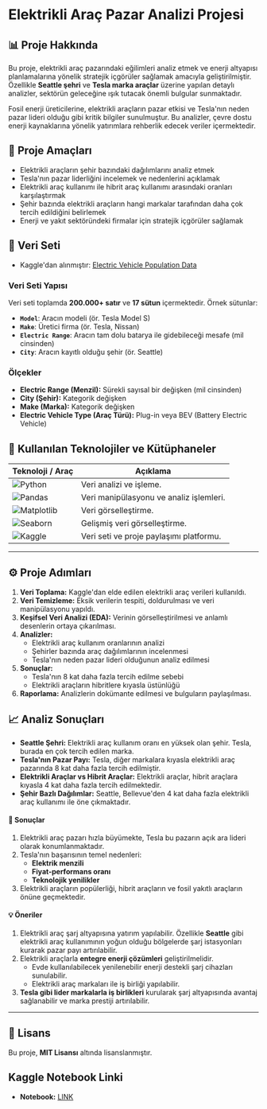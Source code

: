 # Elektrikli Araç Pazar Analizi Projesi

## 📊 Proje Hakkında
Bu proje, elektrikli araç pazarındaki eğilimleri analiz etmek ve enerji altyapısı planlamalarına yönelik stratejik içgörüler sağlamak amacıyla geliştirilmiştir. Özellikle **Seattle şehri** ve **Tesla marka araçlar** üzerine yapılan detaylı analizler, sektörün geleceğine ışık tutacak önemli bulgular sunmaktadır.

Fosil enerji üreticilerine, elektrikli araçların pazar etkisi ve Tesla'nın neden pazar lideri olduğu gibi kritik bilgiler sunulmuştur. Bu analizler, çevre dostu enerji kaynaklarına yönelik yatırımlara rehberlik edecek veriler içermektedir.

## 🚀 Proje Amaçları
- Elektrikli araçların şehir bazındaki dağılımlarını analiz etmek
- Tesla'nın pazar liderliğini incelemek ve nedenlerini açıklamak
- Elektrikli araç kullanımı ile hibrit araç kullanımı arasındaki oranları karşılaştırmak
- Şehir bazında elektrikli araçların hangi markalar tarafından daha çok tercih edildiğini belirlemek
- Enerji ve yakıt sektöründeki firmalar için stratejik içgörüler sağlamak

## 📂 Veri Seti
- Kaggle'dan alınmıştır: [Electric Vehicle Population Data](https://www.kaggle.com/datasets/mariusborel/electric-vhicule-population-data)

### Veri Seti Yapısı
Veri seti toplamda **200.000+ satır** ve **17 sütun** içermektedir. Örnek sütunlar:
- **`Model`**: Aracın modeli (ör. Tesla Model S)
- **`Make`**: Üretici firma (ör. Tesla, Nissan)
- **`Electric Range`**: Aracın tam dolu batarya ile gidebileceği mesafe (mil cinsinden)
- **`City`**: Aracın kayıtlı olduğu şehir (ör. Seattle)

### Ölçekler
- **Electric Range (Menzil):** Sürekli sayısal bir değişken (mil cinsinden)
- **City (Şehir):** Kategorik değişken
- **Make (Marka):** Kategorik değişken
- **Electric Vehicle Type (Araç Türü):** Plug-in veya BEV (Battery Electric Vehicle)

## 🧰 Kullanılan Teknolojiler ve Kütüphaneler

| Teknoloji / Araç             | Açıklama                                           |
|------------------------------|---------------------------------------------------|
| ![Python](https://img.shields.io/badge/-Python-3776AB?style=flat&logo=python&logoColor=white) | Veri analizi ve işleme.                           |
| ![Pandas](https://img.shields.io/badge/-Pandas-150458?style=flat&logo=pandas&logoColor=white) | Veri manipülasyonu ve analiz işlemleri.           |
| ![Matplotlib](https://img.shields.io/badge/-Matplotlib-FF4F8B?style=flat&logo=python&logoColor=white) | Veri görselleştirme.                              |
| ![Seaborn](https://img.shields.io/badge/-Seaborn-5E5C5C?style=flat&logo=python&logoColor=white) | Gelişmiş veri görselleştirme.                     |
| ![Kaggle](https://img.shields.io/badge/-Kaggle-20BEFF?style=flat&logo=kaggle&logoColor=white) | Veri seti ve proje paylaşımı platformu.           |

---

## ⚙️ Proje Adımları
1. **Veri Toplama:** Kaggle'dan elde edilen elektrikli araç verileri kullanıldı.
2. **Veri Temizleme:** Eksik verilerin tespiti, doldurulması ve veri manipülasyonu yapıldı.
3. **Keşifsel Veri Analizi (EDA):** Verinin görselleştirilmesi ve anlamlı desenlerin ortaya çıkarılması.
4. **Analizler:** 
   - Elektrikli araç kullanım oranlarının analizi
   - Şehirler bazında araç dağılımlarının incelenmesi
   - Tesla'nın neden pazar lideri olduğunun analiz edilmesi
5. **Sonuçlar:** 
   - Tesla'nın 8 kat daha fazla tercih edilme sebebi
   - Elektrikli araçların hibritlere kıyasla üstünlüğü
6. **Raporlama:** Analizlerin dokümante edilmesi ve bulguların paylaşılması.

## 📈 Analiz Sonuçları
- **Seattle Şehri:** Elektrikli araç kullanım oranı en yüksek olan şehir. Tesla, burada en çok tercih edilen marka.
- **Tesla'nın Pazar Payı:** Tesla, diğer markalara kıyasla elektrikli araç pazarında 8 kat daha fazla tercih edilmiştir.
- **Elektrikli Araçlar vs Hibrit Araçlar:** Elektrikli araçlar, hibrit araçlara kıyasla 4 kat daha fazla tercih edilmektedir.
- **Şehir Bazlı Dağılımlar:** Seattle, Bellevue'den 4 kat daha fazla elektrikli araç kullanımı ile öne çıkmaktadır.

#### 📝 Sonuçlar  
1. Elektrikli araç pazarı hızla büyümekte, Tesla bu pazarın açık ara lideri olarak konumlanmaktadır.  
2. Tesla'nın başarısının temel nedenleri:  
   - **Elektrik menzili**  
   - **Fiyat-performans oranı**  
   - **Teknolojik yenilikler**  
3. Elektrikli araçların popülerliği, hibrit araçların ve fosil yakıtlı araçların önüne geçmektedir.  

#### 💡 Öneriler  
1. Elektrikli araç şarj altyapısına yatırım yapılabilir. Özellikle **Seattle** gibi elektrikli araç kullanımının yoğun olduğu bölgelerde şarj istasyonları kurarak pazar payı artırılabilir.  
2. Elektrikli araçlarla **entegre enerji çözümleri** geliştirilmelidir.  
   - Evde kullanılabilecek yenilenebilir enerji destekli şarj cihazları sunulabilir.  
   - Elektrikli araç markaları ile iş birliği yapılabilir.  
3. **Tesla gibi lider markalarla iş birlikleri** kurularak şarj altyapısında avantaj sağlanabilir ve marka prestiji artırılabilir.  

---
## 📄 Lisans
Bu proje, **MIT Lisansı** altında lisanslanmıştır.

## Kaggle Notebook Linki
- **Notebook:** [LINK](https://www.kaggle.com/code/metinyurdev/electricvehicleanalysisproject)
